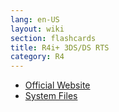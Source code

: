 ```yaml
---
lang: en-US
layout: wiki
section: flashcards
title: R4i+ 3DS/DS RTS
category: R4
---
```


- [Official Website](http://r4ids.cn/)
- [System Files](https://github.com/DS-Homebrew/Flashcard-Firmware-Archive/blob/master/Wood_R4iGold_V1.64.rar?raw=true)

